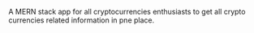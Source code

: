 A MERN stack app for all cryptocurrencies enthusiasts to get all crypto currencies related information in pne place.
